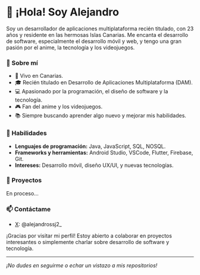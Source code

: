 # 👋 ¡Hola! Soy Alejandro

Soy un desarrollador de aplicaciones multiplataforma recién titulado, con 23 años y residente en las hermosas Islas Canarias. Me encanta el desarrollo de software, especialmente el desarrollo móvil y web, y tengo una gran pasión por el anime, la tecnología y los videojuegos.

### 🌟 Sobre mí

- 📍 Vivo en Canarias.
- 🎓 Recién titulado en Desarrollo de Aplicaciones Multiplataforma (DAM).
- 💻 Apasionado por la programación, el diseño de software y la tecnología.
- 🎮 Fan del anime y los videojuegos.
- 📚 Siempre buscando aprender algo nuevo y mejorar mis habilidades.

### 💼 Habilidades

- **Lenguajes de programación:** Java, JavaScript, SQL, NOSQL.
- **Frameworks y herramientas:** Android Studio, VSCode, Flutter, Firebase, Git.
- **Intereses:** Desarrollo móvil, diseño UX/UI, y nuevas tecnologías.

### 🚀 Proyectos

En proceso...

### 📫 Contáctame

- [X](https://x.com/alejandrossj2_): @alejandrossj2_

¡Gracias por visitar mi perfil! Estoy abierto a colaborar en proyectos interesantes o simplemente charlar sobre desarrollo de software y tecnología.

---

*¡No dudes en seguirme o echar un vistazo a mis repositorios!*
